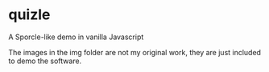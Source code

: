 # quizle
A Sporcle-like demo in vanilla Javascript

The images in the img folder are not my original work, they are just included to demo the software.
